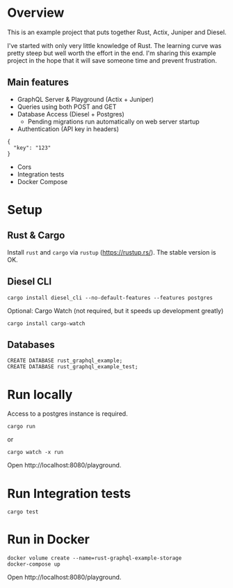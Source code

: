 # Overview
This is an example project that puts together Rust, Actix, Juniper and Diesel.

I've started with only very little knowledge of Rust. The learning curve was pretty steep but well worth the effort in the end. I'm sharing this example project in the hope that it will save someone time and prevent frustration.

## Main features
- GraphQL Server & Playground (Actix + Juniper)
- Queries using both POST and GET
- Database Access (Diesel + Postgres)
  - Pending migrations run automatically on web server startup
- Authentication (API key in headers)
```
{
  "key": "123"
}
```
- Cors
- Integration tests
- Docker Compose

# Setup
## Rust & Cargo
Install `rust` and `cargo` via `rustup` (https://rustup.rs/). The stable version is OK.

## Diesel CLI
```
cargo install diesel_cli --no-default-features --features postgres
```

Optional: Cargo Watch (not required, but it speeds up development greatly)
```
cargo install cargo-watch
```

## Databases
```
CREATE DATABASE rust_graphql_example;
CREATE DATABASE rust_graphql_example_test;
```

# Run locally
Access to a postgres instance is required.

```
cargo run
```
or
```
cargo watch -x run
```

Open http://localhost:8080/playground.

# Run Integration tests
```
cargo test
```

# Run in Docker
```
docker volume create --name=rust-graphql-example-storage
docker-compose up
```

Open http://localhost:8080/playground.
